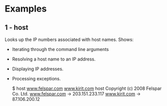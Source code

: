 # Examples


## 1 - host

Looks up the IP numbers associated with host names. Shows:
* Iterating through the command line arguments
* Resolving a host name to an IP address.
* Displaying IP addresses.
* Processing exceptions.

    $ host www.felspar.com www.kirit.com
    host
    Copyright (c) 2008 Felspar Co. Ltd.
    www.felspar.com -> 203.151.233.117
    www.kirit.com -> 87.106.200.12

